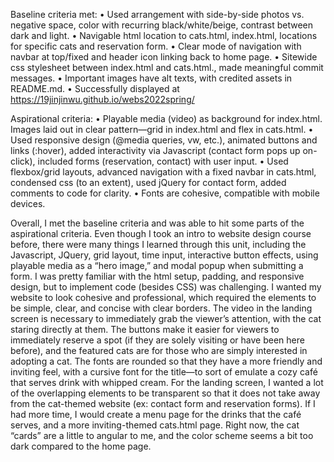Baseline criteria met:
•	Used arrangement with side-by-side photos vs. negative space, color with recurring black/white/beige, contrast between dark and light.
•	Navigable html location to cats.html, index.html, locations for specific cats and reservation form.
•	Clear mode of navigation with navbar at top/fixed and header icon linking back to home page.
•	Sitewide css stylesheet between index.html and cats.html., made meaningful commit messages.
•	Important images have alt texts, with credited assets in README.md. 
•	Successfully displayed at https://19jinjinwu.github.io/webs2022spring/

Aspirational criteria:
•	Playable media (video) as background for index.html. Images laid out in clear pattern—grid in index.html and flex in cats.html.
•	Used responsive design (@media queries, vw, etc.), animated buttons and links (:hover), added interactivity via Javascript (contact form pops up on-click), included forms (reservation, contact) with user input.
•	Used flexbox/grid layouts, advanced navigation with a fixed navbar in cats.html, condensed css (to an extent), used jQuery for contact form, added comments to code for clarity.
•	Fonts are cohesive, compatible with mobile devices.

Overall, I met the baseline criteria and was able to hit some parts of the aspirational criteria. Even though I took an intro to website design course before, there were many things I learned through this unit, including the Javascript, JQuery, grid layout, time input, interactive button effects, using playable media as a “hero image,” and modal popup when submitting a form. I was pretty familiar with the html setup, padding, and responsive design, but to implement code (besides CSS) was challenging. I wanted my website to look cohesive and professional, which required the elements to be simple, clear, and concise with clear borders. The video in the landing screen is necessary to immediately grab the viewer’s attention, with the cat staring directly at them. The buttons make it easier for viewers to immediately reserve a spot (if they are solely visiting or have been here before), and the featured cats are for those who are simply interested in adopting a cat. The fonts are rounded so that they have a more friendly and inviting feel, with a cursive font for the title—to sort of emulate a cozy café that serves drink with whipped cream. For the landing screen, I wanted a lot of the overlapping elements to be transparent so that it does not take away from the cat-themed website (ex: contact form and reservation forms). If I had more time, I would create a menu page for the drinks that the café serves, and a more inviting-themed cats.html page. Right now, the cat “cards” are a little to angular to me, and the color scheme seems a bit too dark compared to the home page.

